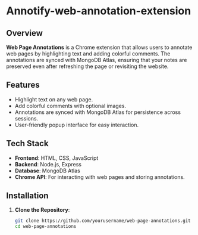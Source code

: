 ﻿# Annotify-web-annotation-extension
## Overview

**Web Page Annotations** is a Chrome extension that allows users to annotate web pages by highlighting text and adding colorful comments. The annotations are synced with MongoDB Atlas, ensuring that your notes are preserved even after refreshing the page or revisiting the website.

## Features
- Highlight text on any web page.
- Add colorful comments with optional images.
- Annotations are synced with MongoDB Atlas for persistence across sessions.
- User-friendly popup interface for easy interaction.

## Tech Stack

- **Frontend**: HTML, CSS, JavaScript
- **Backend**: Node.js, Express
- **Database**: MongoDB Atlas
- **Chrome API**: For interacting with web pages and storing annotations.

## Installation

1. **Clone the Repository**:

   ```bash
   git clone https://github.com/yourusername/web-page-annotations.git
   cd web-page-annotations


